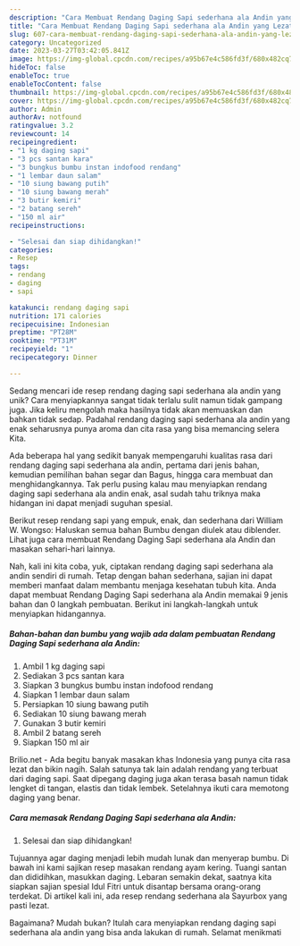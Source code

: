```yaml
---
description: "Cara Membuat Rendang Daging Sapi sederhana ala Andin yang Lezat Sekali"
title: "Cara Membuat Rendang Daging Sapi sederhana ala Andin yang Lezat Sekali"
slug: 607-cara-membuat-rendang-daging-sapi-sederhana-ala-andin-yang-lezat-sekali
category: Uncategorized
date: 2023-03-27T03:42:05.841Z
image: https://img-global.cpcdn.com/recipes/a95b67e4c586fd3f/680x482cq70/rendang-daging-sapi-sederhana-ala-andin-foto-resep-utama.jpg
hideToc: false
enableToc: true
enableTocContent: false
thumbnail: https://img-global.cpcdn.com/recipes/a95b67e4c586fd3f/680x482cq70/rendang-daging-sapi-sederhana-ala-andin-foto-resep-utama.jpg
cover: https://img-global.cpcdn.com/recipes/a95b67e4c586fd3f/680x482cq70/rendang-daging-sapi-sederhana-ala-andin-foto-resep-utama.jpg
author: Admin
authorAv: notfound
ratingvalue: 3.2
reviewcount: 14
recipeingredient:
- "1 kg daging sapi"
- "3 pcs santan kara"
- "3 bungkus bumbu instan indofood rendang"
- "1 lembar daun salam"
- "10 siung bawang putih"
- "10 siung bawang merah"
- "3 butir kemiri"
- "2 batang sereh"
- "150 ml air"
recipeinstructions:

- "Selesai dan siap dihidangkan!"
categories:
- Resep
tags:
- rendang
- daging
- sapi

katakunci: rendang daging sapi 
nutrition: 171 calories
recipecuisine: Indonesian
preptime: "PT28M"
cooktime: "PT31M"
recipeyield: "1"
recipecategory: Dinner

---
```





Sedang mencari ide resep rendang daging sapi sederhana ala andin yang unik? Cara menyiapkannya sangat tidak terlalu sulit namun tidak gampang juga. Jika keliru mengolah maka hasilnya tidak akan memuaskan dan bahkan tidak sedap. Padahal rendang daging sapi sederhana ala andin yang enak seharusnya punya aroma dan cita rasa yang bisa memancing selera Kita.





Ada beberapa hal yang sedikit banyak mempengaruhi kualitas rasa dari rendang daging sapi sederhana ala andin, pertama dari jenis bahan, kemudian pemilihan bahan segar dan Bagus, hingga cara membuat dan menghidangkannya. Tak perlu pusing kalau mau menyiapkan rendang daging sapi sederhana ala andin enak,      asal sudah tahu triknya maka hidangan ini dapat menjadi suguhan spesial.














Berikut resep rendang sapi yang empuk, enak, dan sederhana dari William W. Wongso: Haluskan semua bahan Bumbu dengan diulek atau diblender. Lihat juga cara membuat Rendang Daging Sapi sederhana ala Andin dan masakan sehari-hari lainnya.






Nah, kali ini kita coba, yuk, ciptakan rendang daging sapi sederhana ala andin sendiri di rumah. Tetap dengan bahan sederhana, sajian ini dapat memberi manfaat dalam membantu menjaga kesehatan tubuh kita. Anda dapat membuat Rendang Daging Sapi sederhana ala Andin memakai 9 jenis bahan dan 0 langkah pembuatan. Berikut ini langkah-langkah untuk menyiapkan hidangannya.

<!--inarticleads1-->

##### Bahan-bahan dan bumbu yang wajib ada dalam pembuatan Rendang Daging Sapi sederhana ala Andin:

1. Ambil 1 kg daging sapi
1. Sediakan 3 pcs santan kara
1. Siapkan 3 bungkus bumbu instan indofood rendang
1. Siapkan 1 lembar daun salam
1. Persiapkan 10 siung bawang putih
1. Sediakan 10 siung bawang merah
1. Gunakan 3 butir kemiri
1. Ambil 2 batang sereh
1. Siapkan 150 ml air


Brilio.net - Ada begitu banyak masakan khas Indonesia yang punya cita rasa lezat dan bikin nagih. Salah satunya tak lain adalah rendang yang terbuat dari daging sapi. Saat dipegang daging juga akan terasa basah namun tidak lengket di tangan, elastis dan tidak lembek. Setelahnya ikuti cara memotong daging yang benar. 

<!--inarticleads2-->

##### Cara memasak Rendang Daging Sapi sederhana ala Andin:


1. Selesai dan siap dihidangkan!

Tujuannya agar daging menjadi lebih mudah lunak dan menyerap bumbu. Di bawah ini kami sajikan resep masakan rendang ayam kering. Tuangi santan dan dididihkan, masukkan daging. Lebaran semakin dekat, saatnya kita siapkan sajian spesial Idul Fitri untuk disantap bersama orang-orang terdekat. Di artikel kali ini, ada resep rendang sederhana ala Sayurbox yang pasti lezat. 

Bagaimana? Mudah bukan? Itulah cara menyiapkan rendang daging sapi sederhana ala andin yang bisa anda lakukan di rumah. Selamat menikmati
